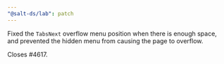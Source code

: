 ```yaml
---
"@salt-ds/lab": patch
---
```


Fixed the `TabsNext` overflow menu position when there is enough space, and prevented the hidden menu from causing the page to overflow.

Closes #4617.
